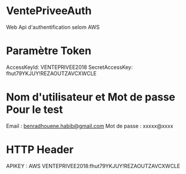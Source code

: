 # VentePriveeAuth
Web Api d'authentification selom AWS
# Paramètre Token 
AccessKeyId: VENTEPRIVEE2018
SecretAccessKey:	fhut79YKJUY!REZAOUTZAVCXWCLE
# Nom d'utilisateur et  Mot de passe  Pour le test
Email :  benradhouene.habib@gmail.com
Mot de passe : xxxxx@xxxx
# HTTP Header
APIKEY :  AWS VENTEPRIVEE2018:fhut79YKJUY!REZAOUTZAVCXWCLE
